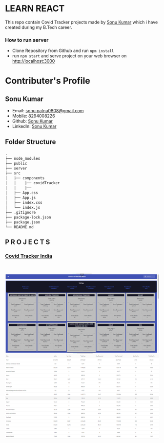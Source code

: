 <!--
    By Sonu Kumar
    B.Tech (Information Technology)
    DSC-GGV Web-Development Member

 -->

# LEARN REACT

This repo contain Covid Tracker projects made by [Sonu Kumar](https://github.com/SonuKumar81800) which i have created during my B.Tech career.

### How to run server

- Clone Repository from Github and run `npm install`
- run `npm start` and serve project on your web browser on
  [http://localhost:3000](http://localhost:3000)

# Contributer's Profile

## Sonu Kumar

- Email: sonu.patna0808@gmail.com
- Mobile: 8294008226
- Github: [Sonu Kumar](https://github.com/SonuKumar81800)
- LinkedIn: [Sonu Kumar](https://www.linkedin.com/in/sonukumar81800/)

## Folder Structure

    .
    ├── node_modules
    ├── public
    ├── server
    ├── src
    │   ├── components
    │   │    ├── covidTracker
    │   │    ├──
    │   ├── App.css
    │   ├── App.js
    │   ├── index.css
    │   └── index.js
    ├── .gitignore
    ├── package-lock.json
    ├── package.json
    └── README.md

## P R O J E C T S

### [Covid Tracker India](https://github.com/SonuKumar81800/React-Practice/tree/master/src/components/covidTracker)

<br>

![Covid Tracker](https://github.com/SonuKumar81800/React-Practice/blob/master/public/covidTracker.png?raw=true)
![Covid Tracker1](https://github.com/SonuKumar81800/React-Practice/blob/master/public/covidTracker1.png?raw=true)
